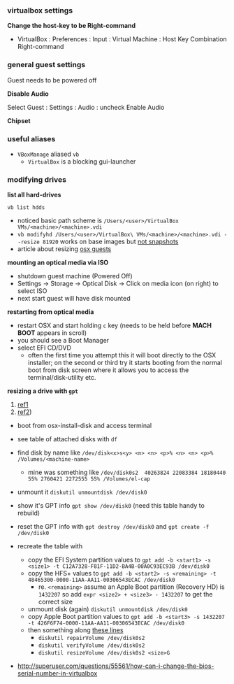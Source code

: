 ### virtualbox settings

**Change the host-key to be Right-command**

- VirtualBox : Preferences : Input : Virtual Machine : Host Key Combination Right-command

### general guest settings

Guest needs to be powered off

**Disable Audio**

Select Guest : Settings : Audio : uncheck Enable Audio

**Chipset**



### useful aliases

- `VBoxManage` aliased `vb`
  - `VirtualBox` is a blocking gui-launcher

### modifying drives

**list all hard-drives**

```
vb list hdds
```

- noticed basic path scheme is `/Users/<user>/VirtualBox VMs/<machine>/<machine>.vdi`
- `vb modifyhd /Users/<user>/VirtualBox\ VMs/<machine>/<machine>.vdi --resize 81920` works on base images but [not snapshots](https://www.virtualbox.org/ticket/9103)
- article about resizing [osx guests](https://forums.virtualbox.org/viewtopic.php?f=22&t=64864)

**mounting an optical media via ISO**

- shutdown guest machine (Powered Off)
- Settings -> Storage -> Optical Disk -> Click on media icon (on right) to select ISO
- next start guest will have disk mounted

**restarting from optical media**

- restart OSX and start holding `c` key (needs to be held before **MACH BOOT** appears in scroll)
- you should see a Boot Manager
- select EFI CD/DVD
  - often the first time you attempt this it will boot directly to the OSX installer; on the second or third try it starts booting from the normal boot from disk screen where it allows you to access the terminal/disk-utility etc.

**resizing a drive with `gpt`**

1. [ref1](https://forums.virtualbox.org/viewtopic.php?f=22&t=64864)
2. [ref2](http://blog.kyodium.net/2010/11/increase-disk-and-partition-size-in.html))

- boot from osx-install-disk and access terminal
- see table of attached disks with `df`
- find disk by name like `/dev/disk<x>s<y> <n> <n> <p>% <n> <n> <p>% /Volumes/<machine-name>`
  - mine was something like `/dev/disk0s2  40263824 22083384 18180440 55% 2760421 2272555 55% /Volumes/el-cap`
- unmount it `diskutil unmountdisk /dev/disk0`
- show it's GPT info `gpt show /dev/disk0` (need this table handy to rebuild)
- reset the GPT info with `gpt destroy /dev/disk0` and `gpt create -f /dev/disk0`
- recreate the table with
  - copy the EFI System partition values to `gpt add -b <start1> -s <size1> -t C12A7328-F81F-11D2-BA4B-00A0C93EC93B /dev/disk0`
  - copy the HFS+ values to `gpt add -b <start2> -s <remaining> -t 48465300-0000-11AA-AA11-00306543ECAC /dev/disk0`
    - re. `<remaining>` assume an Apple Boot partition (Recovery HD) is `1432207` so add `expr <size2> + <size3> - 1432207` to get the correct size
  - unmount disk (again) `diskutil unmountdisk /dev/disk0`
  - copy Apple Boot partition values to `gpt add -b <start3> -s 1432207 -t 426F6F74-0000-11AA-AA11-00306543ECAC /dev/disk0`
  - then something along [these lines](http://apple.stackexchange.com/questions/209167/how-can-i-resize-a-partition-on-osx-10-10-5disk)
    - `diskutil repairVolume /dev/disk0s2`
    - `diskutil verifyVolume /dev/disk0s2`
    - `diskutil resizeVolume /dev/disk0s2 <size>G`

- http://superuser.com/questions/55561/how-can-i-change-the-bios-serial-number-in-virtualbox
